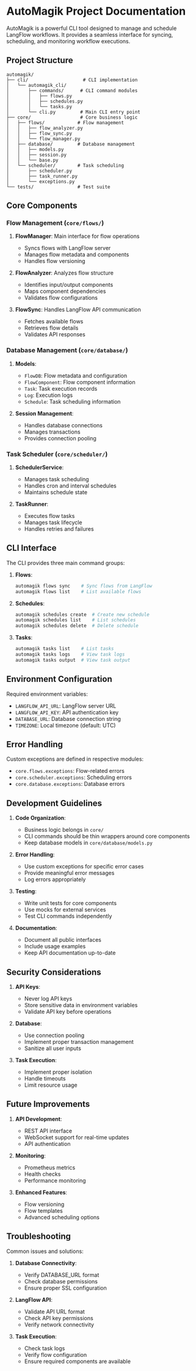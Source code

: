 # AutoMagik Project Documentation

AutoMagik is a powerful CLI tool designed to manage and schedule LangFlow workflows. It provides a seamless interface for syncing, scheduling, and monitoring workflow executions.

## Project Structure

```
automagik/
├── cli/                    # CLI implementation
│   └── automagik_cli/
│       ├── commands/      # CLI command modules
│       │   ├── flows.py
│       │   ├── schedules.py
│       │   └── tasks.py
│       └── cli.py         # Main CLI entry point
├── core/                  # Core business logic
│   ├── flows/            # Flow management
│   │   ├── flow_analyzer.py
│   │   ├── flow_sync.py
│   │   └── flow_manager.py
│   ├── database/         # Database management
│   │   ├── models.py
│   │   ├── session.py
│   │   └── base.py
│   └── scheduler/        # Task scheduling
│       ├── scheduler.py
│       ├── task_runner.py
│       └── exceptions.py
└── tests/                # Test suite
```

## Core Components

### Flow Management (`core/flows/`)

1. **FlowManager**: Main interface for flow operations
   - Syncs flows with LangFlow server
   - Manages flow metadata and components
   - Handles flow versioning

2. **FlowAnalyzer**: Analyzes flow structure
   - Identifies input/output components
   - Maps component dependencies
   - Validates flow configurations

3. **FlowSync**: Handles LangFlow API communication
   - Fetches available flows
   - Retrieves flow details
   - Validates API responses

### Database Management (`core/database/`)

1. **Models**:
   - `FlowDB`: Flow metadata and configuration
   - `FlowComponent`: Flow component information
   - `Task`: Task execution records
   - `Log`: Execution logs
   - `Schedule`: Task scheduling information

2. **Session Management**:
   - Handles database connections
   - Manages transactions
   - Provides connection pooling

### Task Scheduler (`core/scheduler/`)

1. **SchedulerService**:
   - Manages task scheduling
   - Handles cron and interval schedules
   - Maintains schedule state

2. **TaskRunner**:
   - Executes flow tasks
   - Manages task lifecycle
   - Handles retries and failures

## CLI Interface

The CLI provides three main command groups:

1. **Flows**:
   ```bash
   automagik flows sync    # Sync flows from LangFlow
   automagik flows list    # List available flows
   ```

2. **Schedules**:
   ```bash
   automagik schedules create  # Create new schedule
   automagik schedules list    # List schedules
   automagik schedules delete  # Delete schedule
   ```

3. **Tasks**:
   ```bash
   automagik tasks list    # List tasks
   automagik tasks logs    # View task logs
   automagik tasks output  # View task output
   ```

## Environment Configuration

Required environment variables:
- `LANGFLOW_API_URL`: LangFlow server URL
- `LANGFLOW_API_KEY`: API authentication key
- `DATABASE_URL`: Database connection string
- `TIMEZONE`: Local timezone (default: UTC)

## Error Handling

Custom exceptions are defined in respective modules:
- `core.flows.exceptions`: Flow-related errors
- `core.scheduler.exceptions`: Scheduling errors
- `core.database.exceptions`: Database errors

## Development Guidelines

1. **Code Organization**:
   - Business logic belongs in `core/`
   - CLI commands should be thin wrappers around core components
   - Keep database models in `core/database/models.py`

2. **Error Handling**:
   - Use custom exceptions for specific error cases
   - Provide meaningful error messages
   - Log errors appropriately

3. **Testing**:
   - Write unit tests for core components
   - Use mocks for external services
   - Test CLI commands independently

4. **Documentation**:
   - Document all public interfaces
   - Include usage examples
   - Keep API documentation up-to-date

## Security Considerations

1. **API Keys**:
   - Never log API keys
   - Store sensitive data in environment variables
   - Validate API key before operations

2. **Database**:
   - Use connection pooling
   - Implement proper transaction management
   - Sanitize all user inputs

3. **Task Execution**:
   - Implement proper isolation
   - Handle timeouts
   - Limit resource usage

## Future Improvements

1. **API Development**:
   - REST API interface
   - WebSocket support for real-time updates
   - API authentication

2. **Monitoring**:
   - Prometheus metrics
   - Health checks
   - Performance monitoring

3. **Enhanced Features**:
   - Flow versioning
   - Flow templates
   - Advanced scheduling options

## Troubleshooting

Common issues and solutions:

1. **Database Connectivity**:
   - Verify DATABASE_URL format
   - Check database permissions
   - Ensure proper SSL configuration

2. **LangFlow API**:
   - Validate API URL format
   - Check API key permissions
   - Verify network connectivity

3. **Task Execution**:
   - Check task logs
   - Verify flow configuration
   - Ensure required components are available